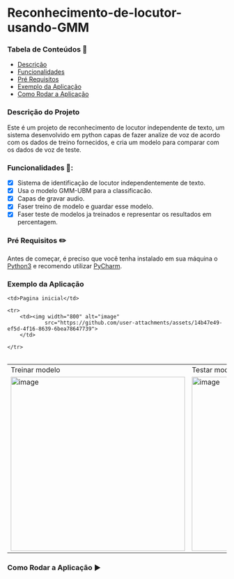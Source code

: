 # Reconhecimento-de-locutor-usando-GMM

### Tabela de Conteúdos 📖

* [Descrição](#descrição-do-projeto)
* [Funcionalidades](#funcionalidades-)
* [Pré Requisitos](#pré-requisitos-pencil2)
* [Exemplo da Aplicação](#Exemplo-da-Aplicação)
* [Como Rodar a Aplicação](#como-rodar-a-aplicação-)
  
  
### Descrição do Projeto
Este é um projeto de reconhecimento de locutor independente de texto, um sistema desenvolvido em python capas de fazer analize de voz de acordo com os dados de treino fornecidos, e cria um modelo para comparar com os dados de voz de teste.

### Funcionalidades 🏁:
 - [x] Sistema de identificação de locutor independentemente de texto.
 - [x] Usa o modelo GMM-UBM para a classificacão.
 - [x] Capas de gravar audio.
 - [x] Faser treino de modelo e guardar esse modelo.
 - [x] Faser teste de modelos ja treinados e representar os resultados em percentagem.

  ### Pré Requisitos :pencil2:
Antes de começar, é preciso que você tenha instalado em sua máquina o [Python3](https://www.python.org/downloads/release/python-390/) e recomendo utilizar [PyCharm](https://www.jetbrains.com/pycharm/download/?section=windows).

### Exemplo da Aplicação

<table border="0">
  
    <td>Pagina inicial</td>
  
    <tr>
        <td><img width="800" alt="image"
                src="https://github.com/user-attachments/assets/14b47e49-ef5d-4f16-8639-6bea78647739">
        </td>
        
    </tr>
</table>

<table border="0">
    <tr>
        <td>Treinar modelo</td>
        <td>Testar modelo</td>
    </tr>
    <tr>
        <td><img width="400" alt="image"
                src="https://github.com/user-attachments/assets/14b47e49-ef5d-4f16-8639-6bea78647739">
        </td>
        <td><img width="400" alt="image"
                src="https://github.com/user-attachments/assets/2030b6ac-a261-4667-9389-15f6c37ed326">
        </td>
    </tr>
</table>








### Como Rodar a Aplicação ▶
